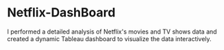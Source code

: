 # Netflix-DashBoard
I performed a detailed analysis of Netflix's movies and TV shows data and created a dynamic Tableau dashboard to visualize the data interactively.
